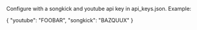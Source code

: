 Configure with a songkick and youtube api key in api_keys.json.  Example:

{
  "youtube": "FOOBAR",
  "songkick": "BAZQUUX"
}
